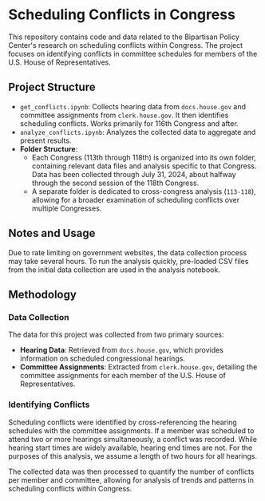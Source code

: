 # Scheduling Conflicts in Congress

This repository contains code and data related to the Bipartisan Policy Center's research on scheduling conflicts within Congress. The project focuses on identifying conflicts in committee schedules for members of the U.S. House of Representatives.

## Project Structure

- `get_conflicts.ipynb`: Collects hearing data from `docs.house.gov` and committee assignments from `clerk.house.gov`. It then identifies scheduling conflicts. Works primarily for 116th Congress and after. 
- `analyze_conflicts.ipynb`: Analyzes the collected data to aggregate and present results.
- **Folder Structure**:
  - Each Congress (113th through 118th) is organized into its own folder, containing relevant data files and analysis specific to that Congress. Data has been collected through July 31, 2024, about halfway through the second session of the 118th Congress.
  - A separate folder is dedicated to cross-congress analysis (`113-118`), allowing for a broader examination of scheduling conflicts over multiple Congresses.

## Notes and Usage

Due to rate limiting on government websites, the data collection process may take several hours. To run the analysis quickly, pre-loaded CSV files from the initial data collection are used in the analysis notebook.

## Methodology

### Data Collection
The data for this project was collected from two primary sources:
- **Hearing Data**: Retrieved from `docs.house.gov`, which provides information on scheduled congressional hearings.
- **Committee Assignments**: Extracted from `clerk.house.gov`, detailing the committee assignments for each member of the U.S. House of Representatives.

### Identifying Conflicts
Scheduling conflicts were identified by cross-referencing the hearing schedules with the committee assignments. If a member was scheduled to attend two or more hearings simultaneously, a conflict was recorded. While hearing start times are widely available, hearing end times are not. For the purposes of this analysis, we assume a length of two hours for all hearings.

The collected data was then processed to quantify the number of conflicts per member and committee, allowing for analysis of trends and patterns in scheduling conflicts within Congress.
